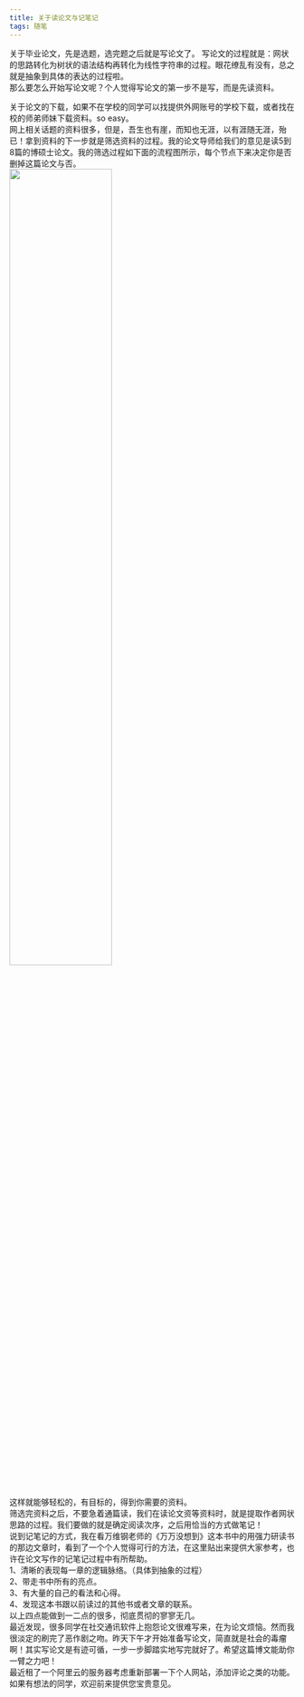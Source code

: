 ```yaml
---
title: 关于读论文与记笔记
tags: 随笔
---
```

关于毕业论文，先是选题，选完题之后就是写论文了。
写论文的过程就是：网状的思路转化为树状的语法结构再转化为线性字符串的过程。眼花缭乱有没有，总之就是抽象到具体的表达的过程啦。  
那么要怎么开始写论文呢？个人觉得写论文的第一步不是写，而是先读资料。  

关于论文的下载，如果不在学校的同学可以找提供外网账号的学校下载，或者找在校的师弟师妹下载资料。so easy。   
网上相关话题的资料很多，但是，吾生也有崖，而知也无涯，以有涯随无涯，殆已！拿到资料的下一步就是筛选资料的过程。我的论文导师给我们的意见是读5到8篇的博硕士论文。我的筛选过程如下面的流程图所示，每个节点下来决定你是否删掉这篇论文与否。  
<img src="https://i.loli.net/2018/04/15/5ad304d03ded7.jpg" width=60% height= />   
这样就能够轻松的，有目标的，得到你需要的资料。  
筛选完资料之后，不要急着通篇读，我们在读论文资等资料时，就是提取作者网状思路的过程。我们要做的就是确定阅读次序，之后用恰当的方式做笔记！  
说到记笔记的方式，我在看万维钢老师的《万万没想到》这本书中的用强力研读书的那边文章时，看到了一个个人觉得可行的方法，在这里贴出来提供大家参考，也许在论文写作的记笔记过程中有所帮助。  
1、清晰的表现每一章的逻辑脉络。（具体到抽象的过程）  
2、带走书中所有的亮点。  
3、有大量的自己的看法和心得。  
4、发现这本书跟以前读过的其他书或者文章的联系。  
以上四点能做到一二点的很多，彻底贯彻的寥寥无几。  
最近发现，很多同学在社交通讯软件上抱怨论文很难写来，在为论文烦恼。然而我很淡定的刷完了恶作剧之吻。昨天下午才开始准备写论文，简直就是社会的毒瘤啊！其实写论文是有迹可循，一步一步脚踏实地写完就好了。希望这篇博文能助你一臂之力吧！  
最近租了一个阿里云的服务器考虑重新部署一下个人网站，添加评论之类的功能。如果有想法的同学，欢迎前来提供您宝贵意见。